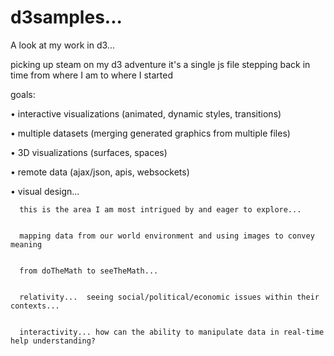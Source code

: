 # d3samples...
A look at my work in d3...

picking up steam on my d3 adventure
it's a single js file 
stepping back in time 
from where I am to 
where I started

goals:

  • interactive visualizations (animated, dynamic styles, transitions)


  • multiple datasets (merging generated graphics from multiple files)


  • 3D visualizations (surfaces, spaces)


  • remote data (ajax/json, apis, websockets)


  • visual design...  


      this is the area I am most intrigued by and eager to explore... 
  
  
      mapping data from our world environment and using images to convey meaning
  
  
      from doTheMath to seeTheMath...
  
  
      relativity...  seeing social/political/economic issues within their contexts...
  
  
      interactivity... how can the ability to manipulate data in real-time help understanding?
